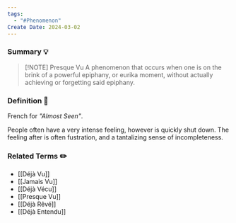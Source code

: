 ```yaml
---
tags:
  - "#Phenomenon"
Create Date: 2024-03-02
---
```

### Summary 💡

> [!NOTE] Presque Vu
> A phenomenon that occurs when one is on the brink of a powerful epiphany, or eurika moment, without actually achieving or forgetting said epiphany.

### Definition 📖
French for *"Almost Seen"*.

People often have a very intense feeling, however is quickly shut down. The feeling after is often fustration, and a tantalizing sense of incompleteness.

### Related Terms ✏️
- [[Déjà Vu]]
- [[Jamais Vu]]
- [[Déjà Vécu]]
- [[Presque Vu]]
- [[Déjà Rêvé]]
- [[Déjà Entendu]]

